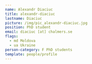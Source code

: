 ```yaml
---
name: Alexandr Diaciuc
title: alexandr-diaciuc
lastname: Diaciuc
picture: /img/pic_alexandr-diaciuc.jpg
position: PhD student
email: diaciuc [at] chalmers.se
flags:
  - md Moldova
  - ua Ukraine
person-category: F PhD students
template: people/profile
---
```

